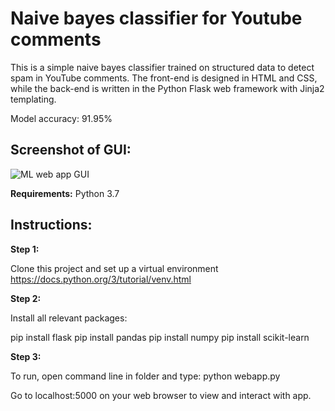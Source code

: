 # Naive bayes classifier for Youtube comments

This is a simple naive bayes classifier trained on structured data to detect spam in YouTube comments. The front-end is designed in HTML and CSS, while the back-end is written in the Python Flask web framework with Jinja2 templating.

Model accuracy: 91.95%

## Screenshot of GUI:

![ML web app GUI](screenshots/mlwebapp_1)

**Requirements:**
Python 3.7

## Instructions:

**Step 1:**

Clone this project and set up a virtual environment
https://docs.python.org/3/tutorial/venv.html

**Step 2:**

Install all relevant packages:

pip install flask
pip install pandas
pip install numpy
pip install scikit-learn

**Step 3:**

To run, open command line in folder and type:
python webapp.py

Go to localhost:5000 on your web browser to view and interact with app.
